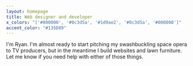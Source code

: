 ```yaml
---
layout: homepage
title: Web designer and developer
x_colors: "['#000000', '#0c3d5a', '#1d9ae2', '#0c3d5a', '#000000']"
accent_color: "#135D89"
---
```


<p class="lead-paragraph">I'm Ryan. I'm almost ready to start pitching my swashbuckling space opera to TV producers, but in the meantime I build websites and lawn furniture. Let me know if you need help with either of those things.</p>

